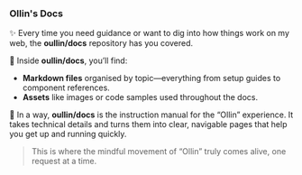 ### Ollin's Docs

:sparkles: Every time you need guidance or want to dig into how things work on my web, the **oullin/docs** repository has you covered.

:mag_right: Inside **oullin/docs**, you’ll find:

* **Markdown files** organised by topic—everything from setup guides to component references.
* **Assets** like images or code samples used throughout the docs.

:book: In a way, **oullin/docs** is the instruction manual for the “Ollin” experience. It takes technical details and turns them into clear, navigable pages that help you get up and running quickly.

> This is where the mindful movement of “Ollin” truly comes alive, one request at a time.

